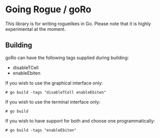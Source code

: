# Going Rogue / goRo
This library is for writing roguelikes in Go. Please note that it is highly experimental at the moment.

## Building
goRo can have the following tags supplied during building:

  * disableTCell
  * enableEbiten

If you wish to use the graphical interface only:

```
# go build -tags "disableTCell enableEbiten"
```

If you wish to use the terminal interface only:

```
# go build
```

If you wish to have support for both and choose one programmatically:

```
# go build -tags "enableEbiten"
```
